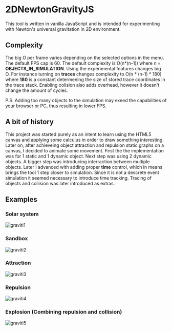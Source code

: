 # 2DNewtonGravityJS
This tool is written in vanilla JavaScript and is intended for experimenting with Newton's universal gravitation in 2D environment.

## Complexity
The big O per frame varies depending on the selected options in the menu. The default FPS cap is 60. The default complexity is O(n*(n-1)) where n = **OBJECTS_IN_SIMULATION**. Using the experimental features changes big O. For instance turning on **traces** changes complexity to O(n * (n-1) * 180) where **180** is a constant determening the size of stored trace coordinates in the trace stack. Enabling colision also adds overhead, however it doesn't change the amount of cycles.

P.S. Adding too many objects to the simulation may exeed the capabilities of your browser or PC, thus resulting in lower FPS.

## A bit of history
This project was started purely as an intent to learn using the HTML5 canvas and applying some calculus in order to draw something interesting. Later on, after achieveing object attraction and repulsion static graphs on a canvas, I decided to animate some movement. First the the implementation was for 1 static and 1 dynamic object. Next step was using 2 dynamic objects. A bigger step was introducing interraction between multiple objects. Later I advanced with adding proper **time** control, which in means brings the tool 1 step closer to simulation. Since it is not a descrete event simulation it seemed necessary to introduce time tracking. Tracing of objects and collision was later introduced as extras.

## Examples
### Solar system
![graviti1](https://user-images.githubusercontent.com/1053670/37459425-aa436bf8-2850-11e8-9fee-f41302639620.gif)
### Sandbox
![graviti2](https://user-images.githubusercontent.com/1053670/37459790-dc2c6ede-2851-11e8-8d1a-e95f3a91bd6f.gif)
### Attraction
![graviti3](https://user-images.githubusercontent.com/1053670/37460081-cc2f8a9c-2852-11e8-8ecc-025cc18edc8f.gif)
### Repulsion
![graviti4](https://user-images.githubusercontent.com/1053670/37460477-ffe26ade-2853-11e8-9e96-2224761d3df9.gif)
### Explosion (Combining repulsion and collision)
![graviti5](https://user-images.githubusercontent.com/1053670/37460609-669ea634-2854-11e8-9291-1f2af0e445cc.gif)

